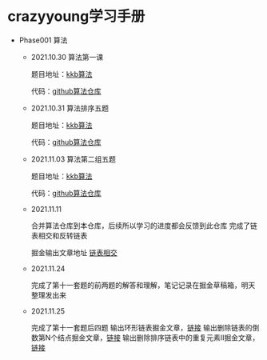 # crazyyoung学习手册

- Phase001 算法

  - 2021.10.30 算法第一课
    
    题目地址：[kkb算法](https://school-exam.kaikeba.com/personal-table/public-login/4032)
 
    代码：[github算法仓库](https://github.com/crazyyoung1020/algorithm.git)
    
  - 2021.10.31 算法排序五题

    题目地址：[kkb算法](https://school-exam.kaikeba.com/personal-root/public-exam/4039)
  
    代码：[github算法仓库](https://github.com/crazyyoung1020/algorithm.git)
    
  - 2021.11.03 算法第二组五题
    
    题目地址：[kkb算法](https://school-exam.kaikeba.com/personal-root/public-exam/4271)
    
    代码：[github算法仓库](https://github.com/crazyyoung1020/algorithm.git)
  
  - 2021.11.11 
  
      合并算法仓库到本仓库，后续所以学习的进度都会反馈到此仓库
      完成了链表相交和反转链表
      
      掘金输出文章地址 [链表相交](https://juejin.cn/post/7029342152425472013)

  - 2021.11.24

      完成了第十一套题的前两题的解答和理解，笔记记录在掘金草稿箱，明天整理发出来
  
  - 2021.11.25
      
      完成了第十一套题后四题
      输出环形链表掘金文章，[链接](https://juejin.cn/post/7034293284595826701)
      输出删除链表的倒数第N个结点掘金文章，[链接](https://juejin.cn/post/7034293284595826701)
      输出删除排序链表中的重复元素II掘金文章，[链接](https://juejin.cn/post/7034293284595826701)
